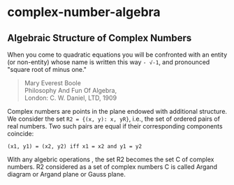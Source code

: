 # complex-number-algebra

## Algebraic Structure of Complex Numbers

When you come to quadratic equations you will be confronted with an entity (or non-entity) whose name is written this way `- √-1`, and pronounced "square root of minus one."

>Mary Everest Boole <br> Philosophy And Fun Of Algebra, <br> London: C. W. Daniel, LTD, 1909

Complex numbers are points in the plane endowed with additional structure. We consider the set `R2 = {(x, y): x, yR}`, i.e., the set of ordered pairs of real numbers. Two such pairs are equal if their corresponding components coincide:

`(x1, y1) = (x2, y2) iff x1 = x2 and y1 = y2`

With any algebric operations , the set R2 becomes the set C of complex numbers. R2 considered as a set of complex numbers C is called Argand diagram or Argand plane or Gauss plane.
